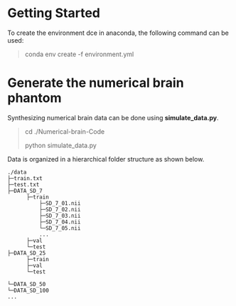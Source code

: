 # Getting Started
To create the environment dce in anaconda, the following command can be used:

> conda env create -f environment.yml

# Generate the numerical brain phantom
Synthesizing numerical brain data can be done using **simulate_data.py**.
> cd ./Numerical-brain-Code
> 
> python simulate_data.py

Data is organized in a hierarchical folder structure as shown below.

```
./data
├─train.txt
├─test.txt
├─DATA_SD_7
      ├─train
          ├─SD_7_01.nii
          ├─SD_7_02.nii
          ├─SD_7_03.nii
          ├─SD_7_04.nii 
          └─SD_7_05.nii 
          ...
      ├─val
      └─test
├─DATA_SD_25
      ├─train
      ├─val
      └─test
        
└─DATA_SD_50
└─DATA_SD_100
...
```

